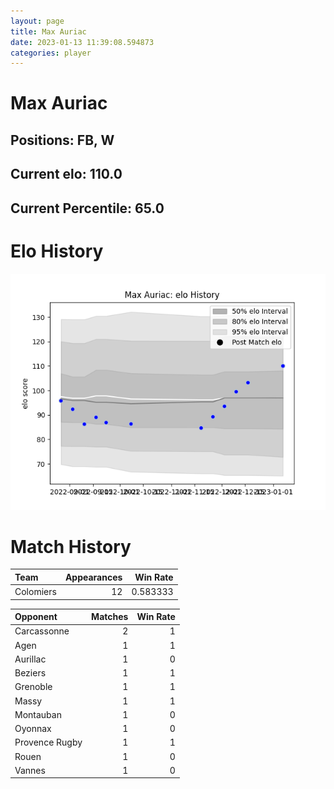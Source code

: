 ```yaml
---  
layout: page  
title: Max Auriac  
date: 2023-01-13 11:39:08.594873  
categories: player  
---
```

# Max Auriac

## Positions: FB, W

## Current elo: 110.0

## Current Percentile: 65.0

# Elo History


![elo history](history_MaxAuriac.png)
# Match History


| Team      |   Appearances |   Win Rate |
|:----------|--------------:|-----------:|
| Colomiers |            12 |   0.583333 |

| Opponent       |   Matches |   Win Rate |
|:---------------|----------:|-----------:|
| Carcassonne    |         2 |          1 |
| Agen           |         1 |          1 |
| Aurillac       |         1 |          0 |
| Beziers        |         1 |          1 |
| Grenoble       |         1 |          1 |
| Massy          |         1 |          1 |
| Montauban      |         1 |          0 |
| Oyonnax        |         1 |          0 |
| Provence Rugby |         1 |          1 |
| Rouen          |         1 |          0 |
| Vannes         |         1 |          0 |